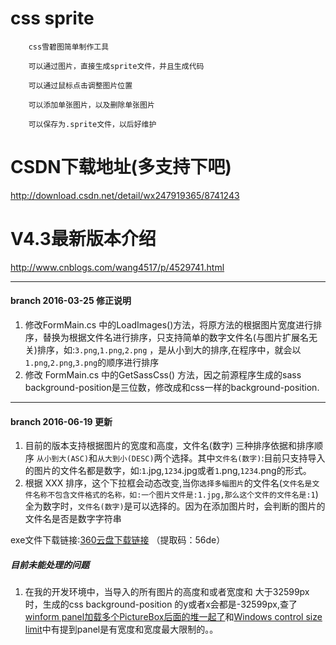 ﻿# css sprite

        css雪碧图简单制作工具

        可以通过图片，直接生成sprite文件，并且生成代码

        可以通过鼠标点击调整图片位置

		可以添加单张图片，以及删除单张图片

		可以保存为.sprite文件，以后好维护

# CSDN下载地址(多支持下吧)

http://download.csdn.net/detail/wx247919365/8741243

# V4.3最新版本介绍

http://www.cnblogs.com/wang4517/p/4529741.html


---- 

#### branch 2016-03-25 修正说明

1. 修改FormMain.cs 中的LoadImages()方法，将原方法的根据图片宽度进行排序，替换为根据文件名进行排序，只支持简单的数字文件名(与图片扩展名无关)排序，如:`3.png`,`1.png`,`2.png` ，是从小到大的排序,在程序中，就会以`1.png`,`2.png`,`3.png`的顺序进行排序
2. 修改 FormMain.cs 中的GetSassCss() 方法，因之前源程序生成的sass background-position是三位数，修改成和css一样的background-position.

---

#### branch 2016-06-19 更新
1. 目前的版本支持根据图片的宽度和高度，文件名(数字) 三种排序依据和排序顺序 `从小到大(ASC)`和`从大到小(DESC)`两个选择。其中`文件名(数字)`:目前只支持导入的图片的文件名都是数字，如:`1`.jpg,`1234`.jpg或者`1`.png,`1234`.png的形式。
2. 根据 XXX 排序，这个下拉框会动态改变,当你`选择多幅图片`的文件名(`文件名是文件名称不包含文件格式的名称，如:一个图片文件是:1.jpg,那么这个文件的文件名是:1`)全为数字时，`文件名(数字)`是可以选择的。因为在添加图片时，会判断的图片的文件名是否是数字字符串

exe文件下载链接:[360云盘下载链接](https://yunpan.cn/cR253qBsq8fQy) （提取码：56de）

##### 目前未能处理的问题

1. 在我的开发环境中，当导入的所有图片的高度和或者宽度和 大于32599px时，生成的css background-position 的y或者x会都是-32599px,查了[winform panel加载多个PictureBox后面的堆一起了](http://bbs.csdn.net/topics/391048464?page=1)和[Windows control size limit](http://www.telerik.com/forums/windows-control-size-limit)中有提到panel是有宽度和宽度最大限制的。。